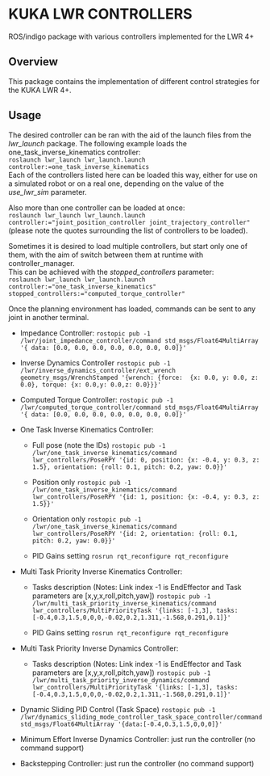 # KUKA LWR CONTROLLERS

ROS/indigo package with various controllers implemented for the LWR 4+

## Overview

This package contains the implementation of different control strategies for the KUKA LWR 4+. 


## Usage

The desired controller can be ran with the aid of the launch files from the _lwr_launch_ package. 
The following example loads the one_task_inverse_kinematics controller:  
```roslaunch lwr_launch lwr_launch.launch controller:=one_task_inverse_kinematics```  
Each of the controllers listed here can be loaded this way, either for use on a simulated robot or on a real one, depending on the value of the _use_lwr_sim_ parameter.  

Also more than one controller can be loaded at once:  
```roslaunch lwr_launch lwr_launch.launch controller:="joint_position_controller joint_trajectory_controller"```  
(please note the quotes surrounding the list of controllers to be loaded).  

Sometimes it is desired to load multiple controllers, but start only one of them, with the aim of switch between them at runtime with controller_manager.  
This can be achieved with the _stopped_controllers_ parameter:  
```roslaunch lwr_launch lwr_launch.launch controller:="one_task_inverse_kinematics"  stopped_controllers:="computed_torque_controller"```  

Once the planning environment has loaded, commands can be sent to any joint in another terminal.

- Impedance Controller:
`rostopic pub -1  /lwr/joint_impedance_controller/command std_msgs/Float64MultiArray '{ data: [0.0, 0.0, 0.0, 0.0, 0.0, 0.0, 0.0]}'`

- Inverse Dynamics Controller
`rostopic pub -1  /lwr/inverse_dynamics_controller/ext_wrench geometry_msgs/WrenchStamped '{wrench: {force:  {x: 0.0, y: 0.0, z: 0.0}, torque: {x: 0.0,y: 0.0,z: 0.0}}}' `

- Computed Torque Controller:
`rostopic pub -1  /lwr/computed_torque_controller/command std_msgs/Float64MultiArray '{ data: [0.0, 0.0, 0.0, 0.0, 0.0, 0.0, 0.0]}'`

- One Task Inverse Kinematics Controller: 

  - Full pose (note the IDs)
`rostopic pub -1  /lwr/one_task_inverse_kinematics/command lwr_controllers/PoseRPY '{id: 0, position: {x: -0.4, y: 0.3, z: 1.5}, orientation: {roll: 0.1, pitch: 0.2, yaw: 0.0}}'`

  - Position only
`rostopic pub -1  /lwr/one_task_inverse_kinematics/command lwr_controllers/PoseRPY '{id: 1, position: {x: -0.4, y: 0.3, z: 1.5}}'`

  - Orientation only
`rostopic pub -1  /lwr/one_task_inverse_kinematics/command lwr_controllers/PoseRPY '{id: 2, orientation: {roll: 0.1, pitch: 0.2, yaw: 0.0}}'`

  - PID Gains setting
`rosrun rqt_reconfigure rqt_reconfigure`

- Multi Task Priority Inverse Kinematics Controller:
  
  - Tasks description (Notes: Link index -1 is EndEffector and Task parameters are [x,y,x,roll,pitch,yaw])
`rostopic pub -1  /lwr/multi_task_priority_inverse_kinematics/command lwr_controllers/MultiPriorityTask '{links: [-1,3], tasks: [-0.4,0.3,1.5,0,0,0,-0.02,0.2,1.311,-1.568,0.291,0.1]}'`

  - PID Gains setting
`rosrun rqt_reconfigure rqt_reconfigure`

- Multi Task Priority Inverse Dynamics Controller:
  
  - Tasks description (Notes: Link index -1 is EndEffector and Task parameters are [x,y,x,roll,pitch,yaw])
`rostopic pub -1  /lwr/multi_task_priority_inverse_dynamics/command lwr_controllers/MultiPriorityTask '{links: [-1,3], tasks: [-0.4,0.3,1.5,0,0,0,-0.02,0.2,1.311,-1.568,0.291,0.1]}'`

- Dynamic Sliding PID Control (Task Space)
`rostopic pub -1 /lwr/dynamics_sliding_mode_controller_task_space_controller/command std_msgs/Float64MultiArray '{data:[-0.4,0.3,1.5,0,0,0]}'`

- Minimum Effort Inverse Dynamics Controller:
just run the controller (no command support)

- Backstepping Controller:
just run the controller (no command support)







